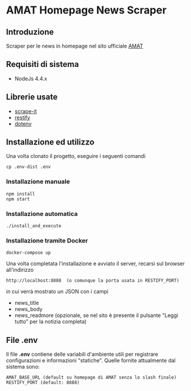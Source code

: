 # AMAT Homepage News Scraper

## Introduzione
Scraper per le news in homepage nel sito ufficiale [AMAT](http://www.amat.pa.it)

## Requisiti di sistema
- NodeJs 4.4.x

## Librerie usate
- [scrape-it](https://github.com/IonicaBizau/scrape-it)
- [restify](https://github.com/restify/node-restify)
- [dotenv](https://github.com/motdotla/dotenv)

## Installazione ed utilizzo
Una volta clonato il progetto, eseguire i seguenti comandi

    cp .env-dist .env

### Installazione manuale

    npm install
    npm start

### Installazione automatica

    ./install_and_execute

### Installazione tramite Docker

    docker-compose up

Una volta completata l'installazione e avviato il server, recarsi sul browser all'indirizzo

	http://localhost:8888  (o comunque la porta usata in RESTIFY_PORT)

in cui verrà mostrato un JSON con i campi
- news_title
- news_body
- news_readmore (opzionale, se nel sito è presente il pulsante "Leggi tutto" per la notizia completa)

## File .env
Il file **.env** contiene delle variabili d'ambiente utili per registrare configurazioni e informazioni "statiche". Quelle fornite attualmente dal sistema sono:

    AMAT_BASE_URL (default su homepage di AMAT senza lo slash finale)
    RESTIFY_PORT (default: 8888)
